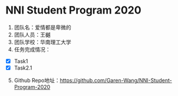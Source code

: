 # NNI Student Program 2020

1. 团队名：爱情都是卑微的
2. 团队人员：王樾
3. 团队学校：华南理工大学
4. 任务完成情况：
- [x] Task1
- [x] Task2.1
5. Github Repo地址：https://github.com/Garen-Wang/NNI-Student-Program-2020
